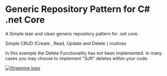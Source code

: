 # Generic Repository Pattern for C#  .net Core

A Simple lean and clean generic repository pattern for .net core.  

Simple CRUD (Create , Read, Update and Delete ) routines

In this example the Delete Functionality has not been implemented. In many cases you may choose to implement "Soft" deletes within your code.


[![threenine logo](https://threenine.co.uk/wp-content/uploads/2016/12/threenine_footer.png)](https://threenine.co.uk/)